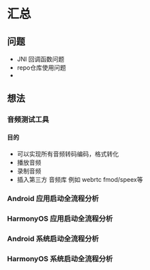 # 汇总

## 问题

- JNI 回调函数问题
- repo仓库使用问题
- 

## 想法

### 音频测试工具
#### 目的
- 可以实现所有音频转码编码，格式转化
- 播放音频
- 录制音频
- 插入第三方 音频库 例如 webrtc fmod/speex等

### Android 应用启动全流程分析

### HarmonyOS 应用启动全流程分析

### Android 系统启动全流程分析

### HarmonyOS 系统启动全流程分析

